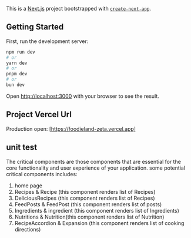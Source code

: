 This is a [Next.js](https://nextjs.org/) project bootstrapped with [`create-next-app`](https://github.com/vercel/next.js/tree/canary/packages/create-next-app).

## Getting Started

First, run the development server:

```bash
npm run dev
# or
yarn dev
# or
pnpm dev
# or
bun dev
```

Open [http://localhost:3000](http://localhost:3000) with your browser to see the result.

## Project Vercel Url

Production open:
[https://foodieland-zeta.vercel.app]

## unit test

The critical components are those components that are essential for the core functionality and user experience of your application.
some potential critical components includes:

1. home page
2. Recipes & Recipe (this component renders list of Recipes)
3. DeliciousRecipes (this component renders list of Recipes)
4. FeedPosts & FeedPost (this component renders list of posts)
5. Ingredients & ingredient (this component renders list of Ingredients)
6. Nutritions & Nutrition(this component renders list of Nutrition)
7. RecipeAccordion & Expansion (this component renders list of cooking directions)

